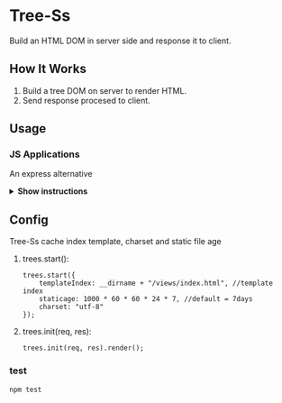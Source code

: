 # Tree-Ss

Build an HTML DOM in server side and response it to client.

## How It Works

1. Build a tree DOM on server to render HTML.
2. Send response procesed to client.

## Usage

### JS Applications

An express alternative

<details><summary><b>Show instructions</b></summary>

1. Install by npm:

    ```
    $ npm install tree-ss
    ```

</details>

## Config

Tree-Ss cache index template, charset and static file age

1. trees.start():

	```
	trees.start({
		templateIndex: __dirname + "/views/index.html", //template index
		staticage: 1000 * 60 * 60 * 24 * 7, //default = 7days
		charset: "utf-8"
	});
	```

2. trees.init(req, res):

	```
	trees.init(req, res).render();
	```

### test

```
npm test
```